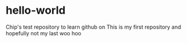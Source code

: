 # hello-world
Chip's test repository to learn github on 
This is my first repository and hopefully not my last
woo hoo
